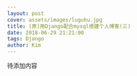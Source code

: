 ```yaml
---
layout: post
cover: assets/images/luguhu.jpg
title: (原)用Django配合mysql搭建个人博客(三)
date: 2018-06-29 21:21:00
tags: Django
author: Kim
---
```

<p>待添加内容</p>



